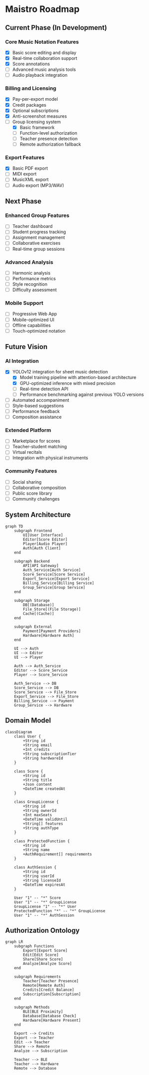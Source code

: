 # Maistro Roadmap

## Current Phase (In Development)

### Core Music Notation Features
- [x] Basic score editing and display
- [x] Real-time collaboration support
- [x] Score annotations
- [ ] Advanced music analysis tools
- [ ] Audio playback integration

### Billing and Licensing
- [x] Pay-per-export model
- [x] Credit packages
- [x] Optional subscriptions
- [x] Anti-screenshot measures
- [ ] Group licensing system
  - [x] Basic framework
  - [ ] Function-level authorization
  - [ ] Teacher presence detection
  - [ ] Remote authorization fallback

### Export Features
- [x] Basic PDF export
- [ ] MIDI export
- [ ] MusicXML export
- [ ] Audio export (MP3/WAV)

## Next Phase

### Enhanced Group Features
- [ ] Teacher dashboard
- [ ] Student progress tracking
- [ ] Assignment management
- [ ] Collaborative exercises
- [ ] Real-time group sessions

### Advanced Analysis
- [ ] Harmonic analysis
- [ ] Performance metrics
- [ ] Style recognition
- [ ] Difficulty assessment

### Mobile Support
- [ ] Progressive Web App
- [ ] Mobile-optimized UI
- [ ] Offline capabilities
- [ ] Touch-optimized notation

## Future Vision

### AI Integration
- [x] YOLOv12 integration for sheet music detection
  - [x] Model training pipeline with attention-based architecture
  - [x] GPU-optimized inference with mixed precision
  - [ ] Real-time detection API
  - [ ] Performance benchmarking against previous YOLO versions
- [ ] Automated accompaniment
- [ ] Style-based suggestions
- [ ] Performance feedback
- [ ] Composition assistance

### Extended Platform
- [ ] Marketplace for scores
- [ ] Teacher-student matching
- [ ] Virtual recitals
- [ ] Integration with physical instruments

### Community Features
- [ ] Social sharing
- [ ] Collaborative composition
- [ ] Public score library
- [ ] Community challenges

## System Architecture

```mermaid
graph TD
    subgraph Frontend
        UI[User Interface]
        Editor[Score Editor]
        Player[Audio Player]
        Auth[Auth Client]
    end

    subgraph Backend
        API[API Gateway]
        Auth_Service[Auth Service]
        Score_Service[Score Service]
        Export_Service[Export Service]
        Billing_Service[Billing Service]
        Group_Service[Group Service]
    end

    subgraph Storage
        DB[(Database)]
        File_Store[(File Storage)]
        Cache[(Cache)]
    end

    subgraph External
        Payment[Payment Providers]
        Hardware[Hardware Auth]
    end

    UI --> Auth
    UI --> Editor
    UI --> Player

    Auth --> Auth_Service
    Editor --> Score_Service
    Player --> Score_Service

    Auth_Service --> DB
    Score_Service --> DB
    Score_Service --> File_Store
    Export_Service --> File_Store
    Billing_Service --> Payment
    Group_Service --> Hardware
```

## Domain Model

```mermaid
classDiagram
    class User {
        +String id
        +String email
        +Int credits
        +String subscriptionTier
        +String hardwareId
    }

    class Score {
        +String id
        +String title
        +Json content
        +DateTime createdAt
    }

    class GroupLicense {
        +String id
        +String ownerId
        +Int maxSeats
        +DateTime validUntil
        +String[] features
        +String authType
    }

    class ProtectedFunction {
        +String id
        +String name
        +AuthRequirement[] requirements
    }

    class AuthSession {
        +String id
        +String userId
        +String licenseId
        +DateTime expiresAt
    }

    User "1" -- "*" Score
    User "1" -- "*" GroupLicense
    GroupLicense "1" -- "*" User
    ProtectedFunction "*" -- "*" GroupLicense
    User "1" -- "*" AuthSession
```

## Authorization Ontology

```mermaid
graph LR
    subgraph Functions
        Export[Export Score]
        Edit[Edit Score]
        Share[Share Score]
        Analyze[Analyze Score]
    end

    subgraph Requirements
        Teacher[Teacher Presence]
        Remote[Remote Auth]
        Credits[Credit Balance]
        Subscription[Subscription]
    end

    subgraph Methods
        BLE[BLE Proximity]
        Database[Database Check]
        Hardware[Hardware Present]
    end

    Export --> Credits
    Export --> Teacher
    Edit --> Teacher
    Share --> Remote
    Analyze --> Subscription

    Teacher --> BLE
    Teacher --> Hardware
    Remote --> Database
